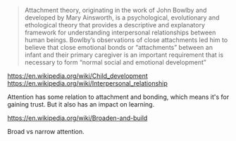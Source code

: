 
> Attachment theory, originating in the work of John Bowlby and developed by Mary Ainsworth, is a psychological, evolutionary and ethological theory that provides a descriptive and explanatory framework for understanding interpersonal relationships between human beings. Bowlby’s observations of close attachments led him to believe that close emotional bonds or “attachments” between an infant and their primary caregiver is an important requirement that is necessary to form “normal social and emotional development”

https://en.wikipedia.org/wiki/Child_development
https://en.wikipedia.org/wiki/Interpersonal_relationship

Attention has some relation to attachment and bonding, which means it's for gaining trust. But it also has an impact on learning.

https://en.wikipedia.org/wiki/Broaden-and-build

Broad vs narrow attention.
